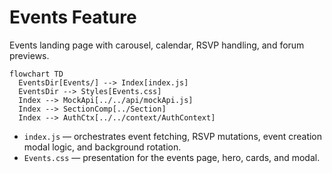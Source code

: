 # Events Feature

Events landing page with carousel, calendar, RSVP handling, and forum previews.

```mermaid
flowchart TD
  EventsDir[Events/] --> Index[index.js]
  EventsDir --> Styles[Events.css]
  Index --> MockApi[../../api/mockApi.js]
  Index --> SectionComp[../Section]
  Index --> AuthCtx[../../context/AuthContext]
```

- `index.js` — orchestrates event fetching, RSVP mutations, event creation modal logic, and background rotation.
- `Events.css` — presentation for the events page, hero, cards, and modal.
